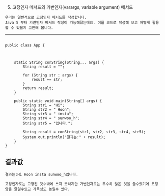 5. 고정인자 메서드와 가변인자(varargs, variable argument) 메서드
```
우리는 일반적으로 고정인자 메서드를 작성합니다.
Java 5 부터 가변인자 메서드 작성이 가능해졌는데요. 이를 코드로 작성해 보고 어떻게 활용할 수 있을지 고민해 봅니다.
```
--------------------------------------------------
```package com.javalec.five;

public class App {

	

	static String conString(String... args) {
		String result = "";
		
		for (String str : args) {
			result += str;
		}
		return result;
	}
	
	public static void main(String[] args) {
		String str1 = "Hi";
		String str2 = " Hoon";
		String str3 = " insta";
		String str4 = " sunwoo_h";
		String str5 = "입니다.";
		
		String result = conString(str1, str2, str3, str4, str5);
		System.out.println("결과는:" + result);
	}
}

```
## 결과값<br>

```
결과는:Hi Hoon insta sunwoo_h입니다.
```

```
고정인자로는 고정된 갯수밖에 쓰지 못하지만 가변인자로는 무수히 많은 것을 쓸수있기에 코딩양을 줄일수있고 가독성도 높일수 있다.
```